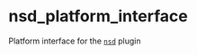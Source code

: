 # nsd_platform_interface

Platform interface for the [`nsd`][1] plugin

[1]: https://github.com/sebastianhaberey/nsd
